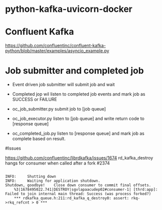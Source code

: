 # python-kafka-uvicorn-docker


# Confluent Kafka
https://github.com/confluentinc/confluent-kafka-python/blob/master/examples/asyncio_example.py

# Job submitter and completed job 

 - Event driven job submitter will submit job and wait
 - Completed jop wil listen to completed job events and mark job as SUCCESS or FAILURE

- oc_job_submitter.py submit job to [job queue]

- oc_job_executor.py listen to [job queue] and write return code to [response queue]
     
- oc_completed_job.py listen  to [response queue] and mark job as complete based on result.

#Issues

https://github.com/confluentinc/librdkafka/issues/1674
rd_kafka_destroy hangs for consumer when called after a fork #2374

<code>
INFO:     Shutting down
INFO:     Waiting for application shutdown.
Shutdown, goodbye!    Close down consumer to commit final offsets.
    %3|1678495022.741|DESTROY|sgvlapaacudep02#consumer-1| [thrd:app]: Failed to join internal main thread: Success (was process forked?)
    *** rdkafka_queue.h:211:rd_kafka_q_destroy0: assert: rkq->rkq_refcnt > 0 ***
</code>

